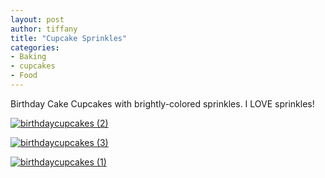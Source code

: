 ```yaml
---
layout: post
author: tiffany
title: "Cupcake Sprinkles"
categories: 
- Baking
- cupcakes
- Food
---
```


Birthday Cake Cupcakes with brightly-colored sprinkles. I LOVE sprinkles!

[![](jekyll_uploads/2012/04/birthdaycupcakes-2-575x382.jpg "birthdaycupcakes (2)")](http://www.sweetpeonies.com/2012/04/cupcake-sprinkles/birthdaycupcakes-2/)

[![](jekyll_uploads/2012/04/birthdaycupcakes-3-575x382.jpg "birthdaycupcakes (3)")](http://www.sweetpeonies.com/2012/04/cupcake-sprinkles/birthdaycupcakes-3/)

[![](jekyll_uploads/2012/04/birthdaycupcakes-1-575x382.jpg "birthdaycupcakes (1)")](http://www.sweetpeonies.com/2012/04/cupcake-sprinkles/birthdaycupcakes-1/)